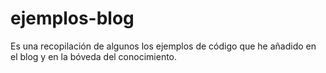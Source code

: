 # ejemplos-blog

Es una recopilación de algunos los ejemplos de código que he añadido en el blog y en la bóveda del conocimiento.
